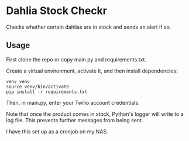 # Dahlia Stock Checkr

Checks whether certain dahlias are in stock and sends an alert if so.

## Usage

First clone the repo or copy main.py and requirements.txt.

Create a virtual environment, activate it, and then install dependencies:
```
venv venv
source venv/bin/activate
pip install -r requirements.txt
```

Then, in main.py, enter your Twilio account credentials.

Note that once the product comes in stock, Python's logger will write to a
log file. This prevents further messages from being sent.

I have this set up as a cronjob on my NAS.
